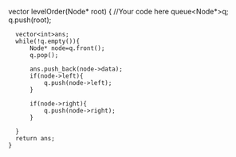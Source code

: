 vector<int> levelOrder(Node* root)
    {
      //Your code here
      queue<Node*>q;
      q.push(root);
      
      vector<int>ans;
      while(!q.empty()){
          Node* node=q.front();
          q.pop();
          
          ans.push_back(node->data);
          if(node->left){
              q.push(node->left);
          }
          
          if(node->right){
              q.push(node->right);
          }
          
      }
      return ans;
    }
